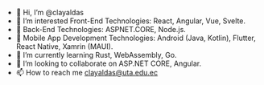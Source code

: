 - 👋 Hi, I’m @clayaldas
- 👀 I’m interested Front-End Technologies: React, Angular, Vue, Svelte.
- 👀 Back-End Technologies: ASPNET.CORE, Node.js.
- 👀 Mobile App Development Technologies: Android (Java, Kotlin), Flutter, React Native, Xamrin (MAUI).
- 🌱 I’m currently learning Rust, WebAssembly, Go.
- 💞️ I’m looking to collaborate on ASP.NET CORE, Angular.
- 📫 How to reach me clayaldas@uta.edu.ec

<!---
clayaldas/clayaldas is a ✨ special ✨ repository because its `README.md` (this file) appears on your GitHub profile.
You can click the Preview link to take a look at your changes.
--->
